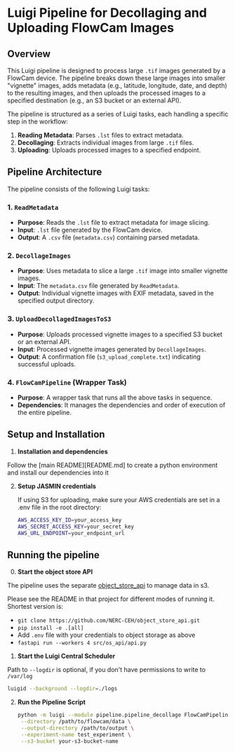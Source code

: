 
# Luigi Pipeline for Decollaging and Uploading FlowCam Images

## Overview

This Luigi pipeline is designed to process large `.tif` images generated by a FlowCam device. The pipeline breaks down these large images into smaller "vignette" images, adds metadata (e.g., latitude, longitude, date, and depth) to the resulting images, and then uploads the processed images to a specified destination (e.g., an S3 bucket or an external API).

The pipeline is structured as a series of Luigi tasks, each handling a specific step in the workflow:
1. **Reading Metadata**: Parses `.lst` files to extract metadata.
2. **Decollaging**: Extracts individual images from large `.tif` files.
3. **Uploading**: Uploads processed images to a specified endpoint.

## Pipeline Architecture

The pipeline consists of the following Luigi tasks:

### 1. `ReadMetadata`
   - **Purpose**: Reads the `.lst` file to extract metadata for image slicing.
   - **Input**: `.lst` file generated by the FlowCam device.
   - **Output**: A `.csv` file (`metadata.csv`) containing parsed metadata.

### 2. `DecollageImages`
   - **Purpose**: Uses metadata to slice a large `.tif` image into smaller vignette images.
   - **Input**: The `metadata.csv` file generated by `ReadMetadata`.
   - **Output**: Individual vignette images with EXIF metadata, saved in the specified output directory.

### 3. `UploadDecollagedImagesToS3`
   - **Purpose**: Uploads processed vignette images to a specified S3 bucket or an external API.
   - **Input**: Processed vignette images generated by `DecollageImages`.
   - **Output**: A confirmation file (`s3_upload_complete.txt`) indicating successful uploads.

### 4. `FlowCamPipeline` (Wrapper Task)
   - **Purpose**: A wrapper task that runs all the above tasks in sequence.
   - **Dependencies**: It manages the dependencies and order of execution of the entire pipeline.


## Setup and Installation

1. **Installation and dependencies**

Follow the [main README][README.md] to create a python environment and install our dependencies into it


2. **Setup JASMIN credentials**  

   If using S3 for uploading, make sure your AWS credentials are set in a .env file in the root directory:

   ```bash
   AWS_ACCESS_KEY_ID=your_access_key
   AWS_SECRET_ACCESS_KEY=your_secret_key
   AWS_URL_ENDPOINT=your_endpoint_url
   ```

## Running the pipeline

0. **Start the object store API**

The pipeline uses the separate [object_store_api](https://github.com/NERC-CEH/object_store_api/) to manage data in s3. 

Please see the README in that project for different modes of running it. Shortest version is:

* `git clone https://github.com/NERC-CEH/object_store_api.git`
* `pip install -e .[all]`
* Add `.env` file with your credentials to object storage as above 
* `fastapi run --workers 4 src/os_api/api.py`

1. **Start the Luigi Central Scheduler**

Path to `--logdir` is optional, if you don't have permissions to write to `/var/log`

   ```bash
   luigid --background --logdir=./logs
   ```

2. **Run the Pipeline Script**

   ```bash
   python -m luigi --module pipeline.pipeline_decollage FlowCamPipeline \
    --directory /path/to/flowcam/data \
    --output-directory /path/to/output \
    --experiment-name test_experiment \
    --s3-bucket your-s3-bucket-name
    ```
